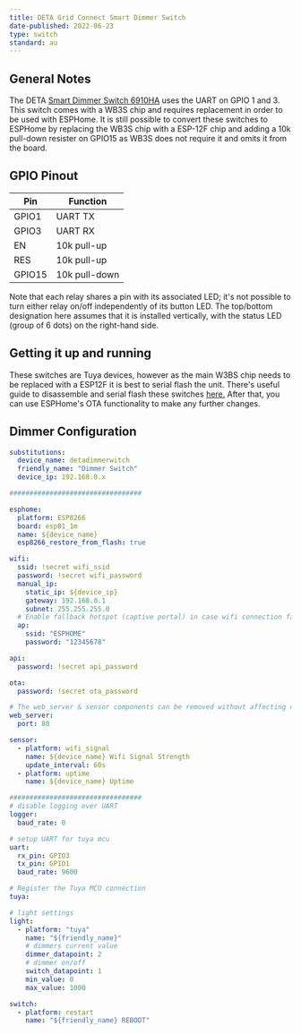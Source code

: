 ```yaml
---
title: DETA Grid Connect Smart Dimmer Switch
date-published: 2022-06-23
type: switch
standard: au
---
```


## General Notes

The DETA [Smart Dimmer Switch 6910HA](https://www.bunnings.com.au/deta-white-grid-connect-smart-touch-single-dimmer_p0237206) uses the UART on GPIO 1 and 3. This switch comes with a WB3S chip and requires replacement in order to be used with ESPHome.
It is still possible to convert these switches to ESPHome by replacing the WB3S chip with a ESP-12F chip and adding a 10k pull-down resister on GPIO15 as WB3S does not require it and omits it from the board.

## GPIO Pinout

| Pin    | Function      |
| ------ | ------------- |
| GPIO1  | UART TX       |
| GPIO3  | UART RX       |
| EN     | 10k pull-up   |
| RES    | 10k pull-up   |
| GPIO15 | 10k pull-down |

Note that each relay shares a pin with its associated LED; it's not possible to turn either relay on/off independently of its button LED.
The top/bottom designation here assumes that it is installed vertically, with the status LED (group of 6 dots) on the right-hand side.

## Getting it up and running

These switches are Tuya devices, however as the main W3BS chip needs to be replaced with a ESP12F it is best to serial flash the unit. There's useful guide to disassemble and serial flash these switches [here.](https://blog.mikejmcguire.com/2020/05/22/deta-grid-connect-3-and-4-gang-light-switches-and-home-assistant/) After that, you can use ESPHome's OTA functionality to make any further changes.

## Dimmer Configuration

```yaml
substitutions:
  device_name: detadimmerwitch
  friendly_name: "Dimmer Switch"
  device_ip: 192.168.0.x

#################################

esphome:
  platform: ESP8266
  board: esp01_1m
  name: ${device_name}
  esp8266_restore_from_flash: true

wifi:
  ssid: !secret wifi_ssid
  password: !secret wifi_password
  manual_ip:
    static_ip: ${device_ip}
    gateway: 192.168.0.1
    subnet: 255.255.255.0
  # Enable fallback hotspot (captive portal) in case wifi connection fails
  ap:
    ssid: "ESPHOME"
    password: "12345678"

api:
  password: !secret api_password

ota:
  password: !secret ota_password

# The web_server & sensor components can be removed without affecting core functionaility.
web_server:
  port: 80

sensor:
  - platform: wifi_signal
    name: ${device_name} Wifi Signal Strength
    update_interval: 60s
  - platform: uptime
    name: ${device_name} Uptime

#################################
# disable logging over UART
logger:
  baud_rate: 0

# setup UART for tuya mcu
uart:
  rx_pin: GPIO3
  tx_pin: GPIO1
  baud_rate: 9600

# Register the Tuya MCU connection
tuya:

# light settings
light:
  - platform: "tuya"
    name: "${friendly_name}"
    # dimmers current value
    dimmer_datapoint: 2
    # dimmer on/off
    switch_datapoint: 1
    min_value: 0
    max_value: 1000

switch:
  - platform: restart
    name: "${friendly_name} REBOOT"
```
